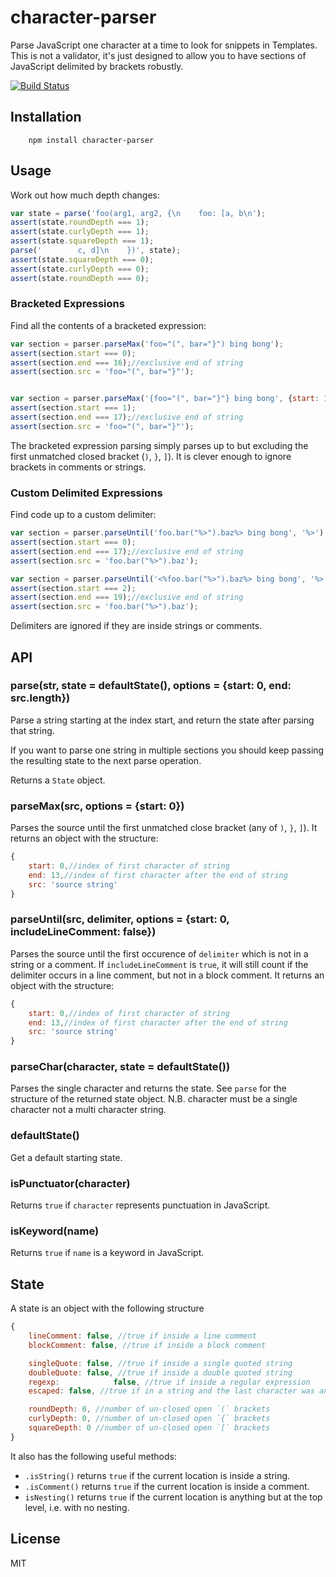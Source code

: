 # character-parser

Parse JavaScript one character at a time to look for snippets in Templates.    This is not a validator, it's just designed to allow you to have sections of JavaScript delimited by brackets robustly.

[![Build Status](https://img.shields.io/travis/ForbesLindesay/character-parser/master.svg)](https://travis-ci.org/ForbesLindesay/character-parser)

## Installation

        npm install character-parser

## Usage

Work out how much depth changes:

```js
var state = parse('foo(arg1, arg2, {\n    foo: [a, b\n');
assert(state.roundDepth === 1);
assert(state.curlyDepth === 1);
assert(state.squareDepth === 1);
parse('        c, d]\n    })', state);
assert(state.squareDepth === 0);
assert(state.curlyDepth === 0);
assert(state.roundDepth === 0);
```

### Bracketed Expressions

Find all the contents of a bracketed expression:

```js
var section = parser.parseMax('foo="(", bar="}") bing bong');
assert(section.start === 0);
assert(section.end === 16);//exclusive end of string
assert(section.src = 'foo="(", bar="}"');


var section = parser.parseMax('{foo="(", bar="}"} bing bong', {start: 1});
assert(section.start === 1);
assert(section.end === 17);//exclusive end of string
assert(section.src = 'foo="(", bar="}"');
```

The bracketed expression parsing simply parses up to but excluding the first unmatched closed bracket (`)`, `}`, `]`).    It is clever enough to ignore brackets in comments or strings.


### Custom Delimited Expressions

Find code up to a custom delimiter:

```js
var section = parser.parseUntil('foo.bar("%>").baz%> bing bong', '%>');
assert(section.start === 0);
assert(section.end === 17);//exclusive end of string
assert(section.src = 'foo.bar("%>").baz');

var section = parser.parseUntil('<%foo.bar("%>").baz%> bing bong', '%>', {start: 2});
assert(section.start === 2);
assert(section.end === 19);//exclusive end of string
assert(section.src = 'foo.bar("%>").baz');
```

Delimiters are ignored if they are inside strings or comments.

## API

### parse(str, state = defaultState(), options = {start: 0, end: src.length})

Parse a string starting at the index start, and return the state after parsing that string.

If you want to parse one string in multiple sections you should keep passing the resulting state to the next parse operation.

Returns a `State` object.

### parseMax(src, options = {start: 0})

Parses the source until the first unmatched close bracket (any of `)`, `}`, `]`).    It returns an object with the structure:

```js
{
    start: 0,//index of first character of string
    end: 13,//index of first character after the end of string
    src: 'source string'
}
```

### parseUntil(src, delimiter, options = {start: 0, includeLineComment: false})

Parses the source until the first occurence of `delimiter` which is not in a string or a comment.    If `includeLineComment` is `true`, it will still count if the delimiter occurs in a line comment, but not in a block comment.    It returns an object with the structure:

```js
{
    start: 0,//index of first character of string
    end: 13,//index of first character after the end of string
    src: 'source string'
}
```

### parseChar(character, state = defaultState())

Parses the single character and returns the state.    See `parse` for the structure of the returned state object.    N.B. character must be a single character not a multi character string.

### defaultState()

Get a default starting state.

### isPunctuator(character)

Returns `true` if `character` represents punctuation in JavaScript.

### isKeyword(name)

Returns `true` if `name` is a keyword in JavaScript.

## State

A state is an object with the following structure

```js
{
    lineComment: false, //true if inside a line comment
    blockComment: false, //true if inside a block comment

    singleQuote: false, //true if inside a single quoted string
    doubleQuote: false, //true if inside a double quoted string
    regexp:            false, //true if inside a regular expression
    escaped: false, //true if in a string and the last character was an escape character

    roundDepth: 0, //number of un-closed open `(` brackets
    curlyDepth: 0, //number of un-closed open `{` brackets
    squareDepth: 0 //number of un-closed open `[` brackets
}
```

It also has the following useful methods:

- `.isString()` returns `true` if the current location is inside a string.
- `.isComment()` returns `true` if the current location is inside a comment.
- `isNesting()` returns `true` if the current location is anything but at the top level, i.e. with no nesting.

## License

MIT

